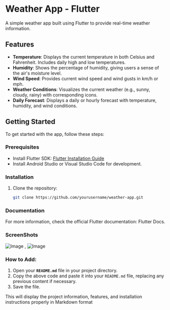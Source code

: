 # Weather App - Flutter

A simple weather app built using Flutter to provide real-time weather information.

## Features

- **Temperature**: Displays the current temperature in both Celsius and Fahrenheit. Includes daily high and low temperatures.
- **Humidity**: Shows the percentage of humidity, giving users a sense of the air's moisture level.
- **Wind Speed**: Provides current wind speed and wind gusts in km/h or mph.
- **Weather Conditions**: Visualizes the current weather (e.g., sunny, cloudy, rainy) with corresponding icons.
- **Daily Forecast**: Displays a daily or hourly forecast with temperature, humidity, and wind conditions.

## Getting Started

To get started with the app, follow these steps:

### Prerequisites

- Install Flutter SDK: [Flutter Installation Guide](https://flutter.dev/docs/get-started/install)
- Install Android Studio or Visual Studio Code for development.

### Installation

1. Clone the repository:

   ```bash
   git clone https://github.com/yourusername/weather-app.git

### Documentation
For more information, check the official Flutter documentation: Flutter Docs.

### ScreenShots

![Image](https://github.com/user-attachments/assets/ffc4cdbc-b71a-41d5-83f4-2633024d9f83) ,                                       ![Image](https://github.com/user-attachments/assets/3a432241-878c-4f45-a208-93aa8a9cd14e)

### How to Add:
1. Open your **`README.md`** file in your project directory.
2. Copy the above code and paste it into your `README.md` file, replacing any previous content if necessary.
3. Save the file.

This will display the project information, features, and installation instructions properly in Markdown format

